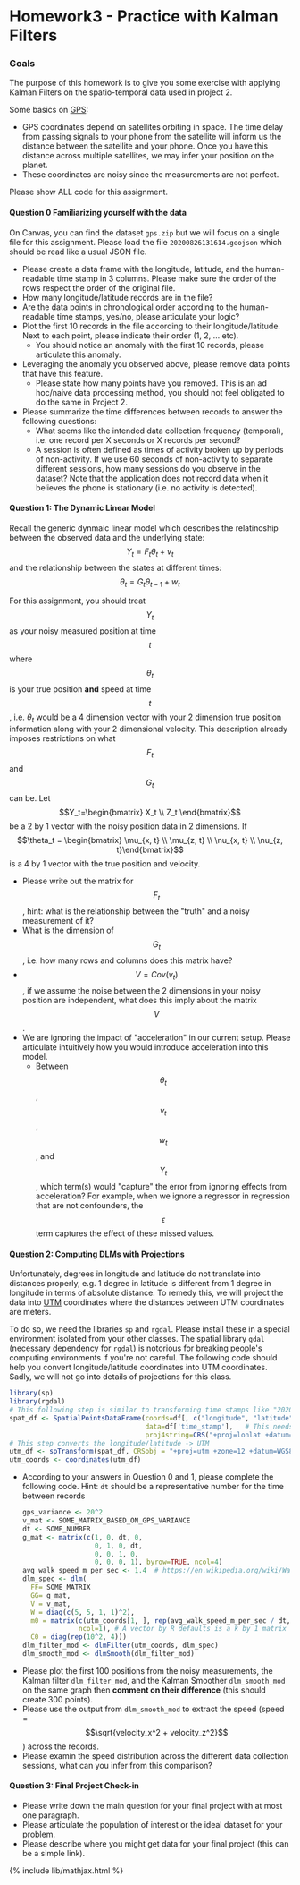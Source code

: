 # Homework3 - Practice with Kalman Filters

### Goals
The purpose of this homework is to give you some exercise with applying
Kalman Filters on the spatio-temporal data used in project 2.

Some basics on [GPS](https://en.wikipedia.org/wiki/Global_Positioning_System):
- GPS coordinates depend on satellites orbiting in space. The time
  delay from passing signals to your phone from the satellite will inform
  us the distance between the satellite and your phone. Once you have this distance
  across multiple satellites, we may infer your position on the planet.
- These coordinates are noisy since the measurements are not perfect.

Please show ALL code for this assignment.

#### Question 0 Familiarizing yourself with the data
On Canvas, you can find the dataset `gps.zip` but we will focus on a single file for this assignment.
Please load the file `20200826131614.geojson` which should be read like a usual JSON file.

- Please create a data frame with the longitude, latitude, and the human-readable time stamp in 3 columns. Please
  make sure the order of the rows respect the order of the original file.
- How many longitude/latitude records are in the file?
- Are the data points in chronological order according to the human-readable time stamps, yes/no, please articulate your logic?
- Plot the first 10 records in the file according to their longitude/latitude. Next to each point, please indicate their order (1, 2, ... etc).
  - You should notice an anomaly with the first 10 records, please articulate this anomaly.
- Leveraging the anomaly you observed above, please remove data points that have this feature.
  - Please state how many points have you removed. This is an ad hoc/naive data processing method, you
    should not feel obligated to do the same in Project 2.
- Please summarize the time differences between records to answer the following questions:
  - What seems like the intended data collection frequency (temporal), i.e. one record per X seconds or X records per second?
  - A session is often defined as times of activity broken up by periods of non-activity. If we use 60 seconds of non-activity to separate different sessions, how many sessions do you observe in the dataset? Note that the application does not record data when it believes the phone is stationary (i.e. no activity is detected).


#### Question 1: The Dynamic Linear Model
Recall the generic dynmaic linear model which describes the relatinoship between the observed data and the underlying state:
$$Y_t = F_t \theta_t + v_t$$
and the relationship between the states at different times:
$$\theta_t = G_t \theta_{t-1} + w_t$$

For this assignment, you should treat $$Y_t$$ as your noisy measured position at time $$t$$ where $$\theta_t$$
is your true position **and** speed at time $$t$$, i.e. $\theta_t$ would be a 4 dimension vector with your
2 dimension true position information along with your 2 dimensional velocity. This description already imposes
restrictions on what $$F_t$$ and $$G_t$$ can be. Let $$Y_t=\begin{bmatrix} X_t \\ Z_t \end{bmatrix}$$ be a 2 by 1 vector
with the noisy position data in 2 dimensions. If $$\theta_t = \begin{bmatrix} \mu_{x, t} \\ \mu_{z, t} \\ \nu_{x, t} \\ \nu_{z, t}\end{bmatrix}$$
is a 4 by 1 vector with the true position and velocity.
- Please write out the matrix for $$F_t$$, hint: what is the relationship between the "truth" and a noisy measurement of it?
- What is the dimension of $$G_t$$, i.e. how many rows and columns does this matrix have?
- $$V = Cov(v_t)$$, if we assume the noise between the 2 dimensions in your noisy position are independent, what does this imply about the matrix $$V$$.
- We are ignoring the impact of "acceleration" in our current setup. Please articulate intuitively how you would introduce acceleration into this model.
  - Between $$\theta_t$$, $$v_t$$, $$w_t$$, and $$Y_t$$, which term(s) would "capture" the error from ignoring effects from acceleration? For example, when we ignore
    a regressor in regression that are not confounders, the $$\epsilon$$ term captures the effect of these missed values.

#### Question 2: Computing DLMs with Projections

Unfortunately, degrees in longitude and latitude do not translate into distances properly, e.g. 1 degree in latitude is different from 1 degree
in longitude in terms of absolute distance.
To remedy this, we will project the data into [UTM](https://en.wikipedia.org/wiki/Universal_Transverse_Mercator_coordinate_system)
coordinates where the distances between UTM coordinates are meters.

To do so, we need the libraries `sp` and `rgdal`. Please install these in a special environment isolated from your other classes.
The spatial library `gdal` (necessary dependency for `rgdal`) is notorious for breaking people's computing environments if you're not careful.
The following code should help you convert longitude/latitude coordinates into UTM coordinates. Sadly, we will not go into details of projections
for this class.
```r
library(sp)
library(rgdal)
# This following step is similar to transforming time stamps like "2020-01-25" into a time object
spat_df <- SpatialPointsDataFrame(coords=df[, c("longitude", "latitude")],
                                  data=df['time_stamp'],   # This needs to be a data frame
                                  proj4string=CRS("+proj=lonlat +datum=WGS84"))
# This step converts the longitude/latitude -> UTM
utm_df <- spTransform(spat_df, CRSobj = "+proj=utm +zone=12 +datum=WGS84")
utm_coords <- coordinates(utm_df)
```
- According to your answers in Question 0 and 1, please complete the following code. Hint: `dt` should be a representative number for the time between records
  ```r
  gps_variance <- 20^2
  v_mat <- SOME_MATRIX_BASED_ON_GPS_VARIANCE
  dt <- SOME_NUMBER
  g_mat <- matrix(c(1, 0, dt, 0,
                    0, 1, 0, dt,
                    0, 0, 1, 0,
                    0, 0, 0, 1), byrow=TRUE, ncol=4)
  avg_walk_speed_m_per_sec <- 1.4  # https://en.wikipedia.org/wiki/Walking
  dlm_spec <- dlm(
    FF= SOME_MATRIX
    GG= g_mat,
    V = v_mat,
    W = diag(c(5, 5, 1, 1)^2),
    m0 = matrix(c(utm_coords[1, ], rep(avg_walk_speed_m_per_sec / dt, 2)),
                ncol=1), # A vector by R defaults is a k by 1 matrix
    C0 = diag(rep(10^2, 4)))
  dlm_filter_mod <- dlmFilter(utm_coords, dlm_spec)
  dlm_smooth_mod <- dlmSmooth(dlm_filter_mod)
  ```
- Please plot the first 100 positions from the noisy measurements, the Kalman filter `dlm_filter_mod`, and the Kalman Smoother `dlm_smooth_mod`
  on the same graph then **comment on their difference** (this should create 300 points).
- Please use the output from `dlm_smooth_mod` to extract the speed (speed = $$\sqrt{velocity_x^2 + velocity_z^2}$$) across the records.
- Please examin the speed distribution across the different data collection sessions, what can you infer from this comparison?

#### Question 3: Final Project Check-in
- Please write down the main question for your final project with at most one paragraph.
- Please articulate the population of interest or the ideal dataset for your problem.
- Please describe where you might get data for your final project (this can be a simple link).


{% include lib/mathjax.html %}
